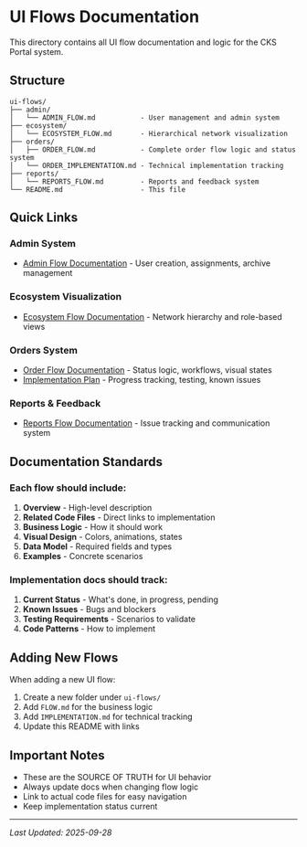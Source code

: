 # UI Flows Documentation

This directory contains all UI flow documentation and logic for the CKS Portal system.

## Structure

```
ui-flows/
├── admin/
│   └── ADMIN_FLOW.md           - User management and admin system
├── ecosystem/
│   └── ECOSYSTEM_FLOW.md       - Hierarchical network visualization
├── orders/
│   ├── ORDER_FLOW.md           - Complete order flow logic and status system
│   └── ORDER_IMPLEMENTATION.md - Technical implementation tracking
├── reports/
│   └── REPORTS_FLOW.md         - Reports and feedback system
└── README.md                   - This file
```

## Quick Links

### Admin System
- [Admin Flow Documentation](./admin/ADMIN_FLOW.md) - User creation, assignments, archive management

### Ecosystem Visualization
- [Ecosystem Flow Documentation](./ecosystem/ECOSYSTEM_FLOW.md) - Network hierarchy and role-based views

### Orders System
- [Order Flow Documentation](./orders/ORDER_FLOW.md) - Status logic, workflows, visual states
- [Implementation Plan](./orders/ORDER_IMPLEMENTATION.md) - Progress tracking, testing, known issues

### Reports & Feedback
- [Reports Flow Documentation](./reports/REPORTS_FLOW.md) - Issue tracking and communication system

## Documentation Standards

### Each flow should include:
1. **Overview** - High-level description
2. **Related Code Files** - Direct links to implementation
3. **Business Logic** - How it should work
4. **Visual Design** - Colors, animations, states
5. **Data Model** - Required fields and types
6. **Examples** - Concrete scenarios

### Implementation docs should track:
1. **Current Status** - What's done, in progress, pending
2. **Known Issues** - Bugs and blockers
3. **Testing Requirements** - Scenarios to validate
4. **Code Patterns** - How to implement

## Adding New Flows

When adding a new UI flow:
1. Create a new folder under `ui-flows/`
2. Add `FLOW.md` for the business logic
3. Add `IMPLEMENTATION.md` for technical tracking
4. Update this README with links

## Important Notes

- These are the SOURCE OF TRUTH for UI behavior
- Always update docs when changing flow logic
- Link to actual code files for easy navigation
- Keep implementation status current

---

*Last Updated: 2025-09-28*